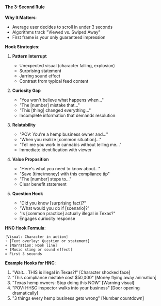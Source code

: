#### The 3-Second Rule

**Why It Matters**:

- Average user decides to scroll in under 3 seconds
- Algorithms track "Viewed vs. Swiped Away"
- First frame is your only guaranteed impression

**Hook Strategies**:

1. **Pattern Interrupt**
   - Unexpected visual (character falling, explosion)
   - Surprising statement
   - Jarring sound effect
   - Contrast from typical feed content

2. **Curiosity Gap**
   - "You won't believe what happens when..."
   - "The [number] mistake that..."
   - "This [thing] changed everything..."
   - Incomplete information that demands resolution

3. **Relatability**
   - "POV: You're a hemp business owner and..."
   - "When you realize [common situation]..."
   - "Tell me you work in cannabis without telling me..."
   - Immediate identification with viewer

4. **Value Proposition**
   - "Here's what you need to know about..."
   - "Save [time/money] with this compliance tip"
   - "The [number] steps to..."
   - Clear benefit statement

5. **Question Hook**
   - "Did you know [surprising fact]?"
   - "What would you do if [scenario]?"
   - "Is [common practice] actually illegal in Texas?"
   - Engages curiosity response

**HNC Hook Formula**:

```
[Visual: Character in action]
+ [Text overlay: Question or statement]
+ [Narration: Hook line]
+ [Music sting or sound effect]
= First 3 seconds
```

**Example Hooks for HNC**:

1. "Wait... THIS is illegal in Texas?!" [Character shocked face]
2. "This compliance mistake cost $50,000" [Money flying away animation]
3. "Texas hemp owners: Stop doing this NOW" [Warning visual]
4. "POV: HHSC inspector walks into your business" [Door opening dramatically]
5. "3 things every hemp business gets wrong" [Number countdown]
